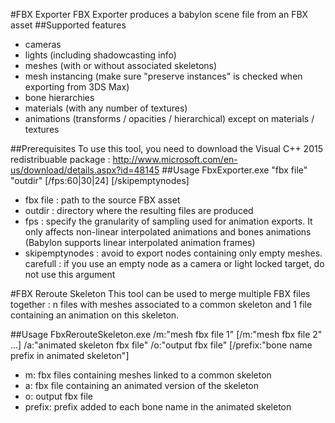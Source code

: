 #FBX Exporter
FBX Exporter produces a babylon scene file from an FBX asset
##Supported features
- cameras
- lights (including shadowcasting info)
- meshes (with or without associated skeletons)
- mesh instancing (make sure "preserve instances" is checked when exporting from 3DS Max)
- bone hierarchies
- materials (with any number of textures)
- animations (transforms / opacities / hierarchical) except on materials / textures

##Prerequisites
To use this tool, you need to download the Visual C++ 2015 redistribuable package : http://www.microsoft.com/en-us/download/details.aspx?id=48145
##Usage
FbxExporter.exe "fbx file" "outdir" [/fps:60|30|24] [/skipemptynodes]
- fbx file : path to the source FBX asset
- outdir : directory where the resulting files are produced
- fps : specify the granularity of sampling used for animation exports. It only affects non-linear interpolated animations and bones animations (Babylon supports linear interpolated animation frames)
- skipemptynodes : avoid to export nodes containing only empty meshes. carefull : if you use an empty node as a camera or light locked target, do not use this argument

#FBX Reroute Skeleton
This tool can be used to merge multiple FBX files together : n files with meshes associated to a common skeleton and 1 file containing an animation on this skeleton.

##Usage
FbxRerouteSkeleton.exe /m:"mesh fbx file 1" [/m:"mesh fbx file 2" ...] /a:"animated skeleton fbx file" /o:"output fbx file" [/prefix:"bone name prefix in animated skeleton"]
- m: fbx files containing meshes linked to a common skeleton
- a: fbx file containing an animated version of the skeleton
- o: output fbx file
- prefix: prefix added to each bone name in the animated skeleton
